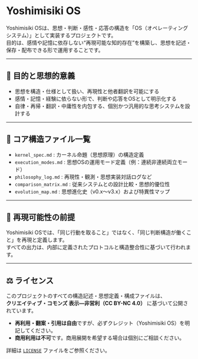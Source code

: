 # Yoshimisiki OS

Yoshimisiki OSは、思想・判断・感性・応答の構造を「OS（オペレーティングシステム）」として実装するプロジェクトです。  
目的は、感情や記憶に依存しない“再現可能な知的存在”を構築し、思想を記述・保存・配布できる形で運用することです。

---

## 🎯 目的と思想的意義

- 思想を構造・仕様として扱い、再現性と他者翻訳を可能にする  
- 感情・記憶・経験に依らない形で、判断や応答をOSとして明示化する  
- 自律・再帰・翻訳・中庸性を内包する、個別かつ汎用的な思考システムを設計する  

---

## 🧱 コア構造ファイル一覧

- `kernel_spec.md` : カーネル命題（思想原理）の構造定義  
- `execution_modes.md` : 思想OSの運用モード定義（例：連続非連続両立モード）  
- `philosophy_log.md` : 再現性・観測・思想実装対話ログなど  
- `comparison_matrix.md` : 従来システムとの設計比較・思想的優位性  
- `evolution_map.md` : 思想進化史（v0.x〜v3.x）および特異性マップ  

---

## 🔄 再現可能性の前提

Yoshimisiki OSでは、「同じ行動を取ること」ではなく、「同じ判断構造が働くこと」を再現と定義します。  
すべての出力は、内部に定義されたプロトコルと構造整合性に基づいて行われます。

---

## ⚖️ ライセンス

このプロジェクトのすべての構造記述・思想定義・構成ファイルは、  
**クリエイティブ・コモンズ 表示—非営利（CC BY-NC 4.0）** に基づいて公開されています。  

- **再利用・翻案・引用は自由**ですが、必ずクレジット（Yoshimisiki OS）を明記してください。  
- **商用利用は不可**です。商用展開を希望する場合は個別にご相談ください。

詳細は [`LICENSE`](LICENSE) ファイルをご参照ください。
